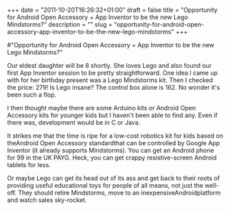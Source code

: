 +++
date = "2011-10-20T16:26:32+01:00"
draft = false
title = "Opportunity for Android Open Accessory + App Inventor to be the new Lego Mindstorms?"
description = ""
slug = "opportunity-for-android-open-accessory-app-inventor-to-be-the-new-lego-mindstorms"
+++

#"Opportunity for Android Open Accessory + App Inventor to be the new Lego Mindstorms?"


 Our eldest daughter will be 8 shortly. She loves Lego and also found our first App Inventor session to be pretty straightforward. One idea I came up with for her birthday present was a Lego Mindstorms kit. Then I checked the price: 279! Is Lego insane? The control box alone is 162. No wonder it&#39;s been such a flop.<p /><div>I then thought maybe there are some Arduino kits or Android Open Accessory kits for younger kids but I haven&#39;t been able to find any. Even if there was, development would be in C or Java.</div><p /><div>It strikes me that the time is ripe for a low-cost robotics kit for kids based on theAndroid Open Accessory standardthat can be controlled by Google App Inventor (it already supports Mindstorms). You can get an Android phone for 99 in the UK PAYG. Heck, you can get crappy resistive-screen Android tablets for less.</div> <p /><div>Or maybe Lego can get its head out of its ass and get back to their roots of providing useful educational toys for people of all means, not just the well-off. They should retire Mindstorms, move to an inexpensiveAndroidplatform and watch sales sky-rocket.</div>
 